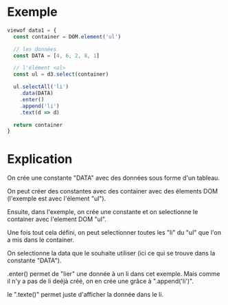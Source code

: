 # Exemple
```javascript
viewof data1 = {
  const container = DOM.element('ul')

  // les données
  const DATA = [4, 6, 2, 8, 1]

  // l'élément <ul>
  const ul = d3.select(container)

  ul.selectAll('li')
    .data(DATA)
    .enter()
    .append('li')
    .text(d => d)

  return container
}
```
# Explication


On crée une constante "DATA" avec des données sous forme d'un tableau.


On peut créer des constantes avec des container avec des élements DOM (l'exemple est avec l'élement "ul").


Ensuite, dans l'exemple, on crée une constante et on selectionne le container avec l'element DOM "ul".


Une fois tout cela défini, on peut selectionner toutes les "li" du "ul" que l'on a mis dans le container.


On selectionne la data que le souhaite utiliser (ici ce qui se trouve dans la constante "DATA").


.enter() permet de "lier" une donnée à un li dans cet exemple.
Mais comme il n'y a pas de li deéjà créé, on en crée une grâce à ".append('li')".


le ".texte()" permet juste d'afficher la donnée dans le li.
